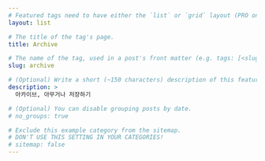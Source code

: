 ```yaml
---
# Featured tags need to have either the `list` or `grid` layout (PRO only).
layout: list

# The title of the tag's page.
title: Archive

# The name of the tag, used in a post's front matter (e.g. tags: [<slug>]).
slug: archive

# (Optional) Write a short (~150 characters) description of this featured tag.
description: >
  아카이브, 아무거나 저장하기

# (Optional) You can disable grouping posts by date.
# no_groups: true

# Exclude this example category from the sitemap.
# DON'T USE THIS SETTING IN YOUR CATEGORIES!
# sitemap: false
---
```

